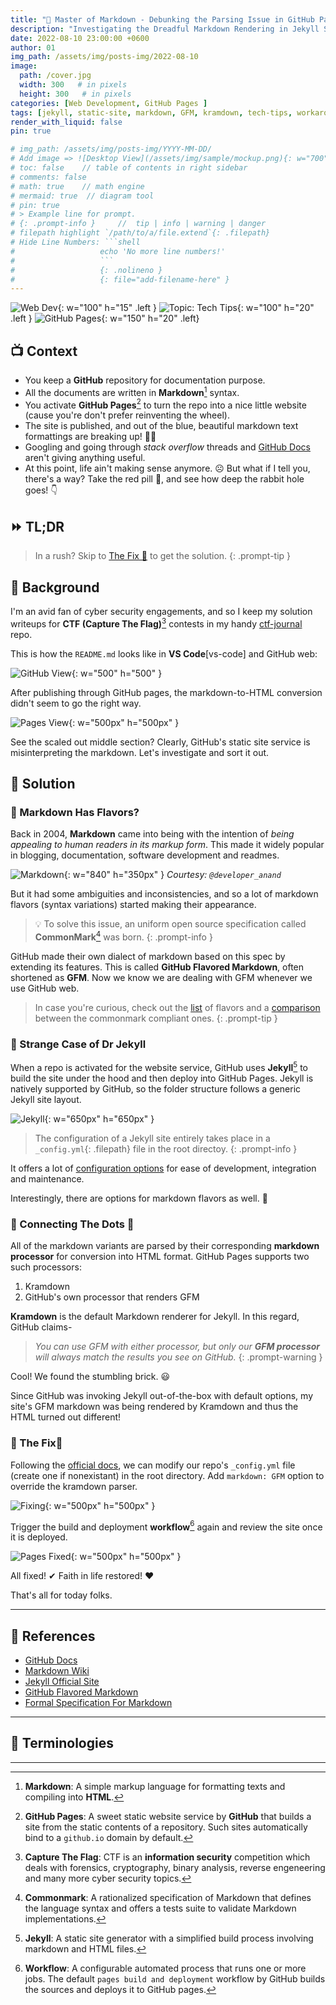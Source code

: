 ```yaml
---
title: "🎯 Master of Markdown - Debunking the Parsing Issue in GitHub Pages"
description: "Investigating the Dreadful Markdown Rendering in Jekyll Sites"
date: 2022-08-10 23:00:00 +0600
author: 01
img_path: /assets/img/posts-img/2022-08-10
image:
  path: /cover.jpg
  width: 300   # in pixels
  height: 300   # in pixels 
categories: [Web Development, GitHub Pages ]
tags: [jekyll, static-site, markdown, GFM, kramdown, tech-tips, workaround]  
render_with_liquid: false
pin: true

# img_path: /assets/img/posts-img/YYYY-MM-DD/
# Add image => ![Desktop View](/assets/img/sample/mockup.png){: w="700" h="400" }
# toc: false    // table of contents in right sidebar
# comments: false
# math: true    // math engine
# mermaid: true  // diagram tool
# pin: true
# > Example line for prompt.
# {: .prompt-info }     //  tip | info | warning | danger
# filepath highlight `/path/to/a/file.extend`{: .filepath}
# Hide Line Numbers: ```shell
#                   echo 'No more line numbers!'
#                   ```
#                   {: .nolineno }
#                   {: file="add-filename-here" }
---
```


![Web Dev](https://img.shields.io/badge/Domain-Web%20Dev-blue.svg){: w="100" h="15" .left }
![Topic: Tech Tips](https://img.shields.io/badge/Category-Tech%20Tips-green.svg){: w="100" h="20" .left }
![GitHub Pages](https://img.shields.io/badge/Environment-GitHub%20Pages-darkgreen.svg){: w="150" h="20" .left}
<br>

## 📺 Context
 
* You keep a **GitHub** repository for documentation purpose.
* All the documents are written in **Markdown**[^markdown] syntax.
* You activate **GitHub Pages**[^github-pages] to turn the repo into a nice little website (cause you're don't prefer reinventing the wheel).
* The site is published, and out of the blue, beautiful markdown text formattings are breaking up! 🤦‍♂️  
* Googling and going through _stack overflow_ threads and [GitHub Docs](https://docs.github.com/) aren't giving anything useful. 
* At this point, life ain't making sense anymore. ☹ But what if I tell you, there's a way? Take the red pill 💊, and see how deep the rabbit hole goes! 👇 

## ⏩ TL;DR

> In a rush? Skip to [The Fix 🔨](#-the-fix) to get the solution.
{: .prompt-tip } 

## 🍦 Background

I'm an avid fan of cyber security engagements, and so I keep my solution writeups for **CTF (Capture The Flag)**[^capture-the-flag] contests in my handy [ctf-journal](https://github.com/bijoy26/ctf-journal) repo.

This is how the `README.md` looks like in **VS Code**[vs-code] and GitHub web:
 
![GitHub View](gh-view.png){: w="500" h="500" }

After publishing through GitHub pages, the markdown-to-HTML conversion didn't seem to go the right way.

![Pages View](pages-view.png){: w="500px" h="500px" }

See the scaled out middle section? Clearly, GitHub's static site service is misinterpreting the markdown. Let's investigate and sort it out.

## 🔎 Solution

### **📌 Markdown Has Flavors?**

Back in 2004, **Markdown** came into being  with the intention of _being appealing to human readers in its markup form_. This made it widely popular in blogging, documentation, software development and readmes.

![Markdown](mark.png){: w="840" h="350px" }
_Courtesy: `@developer_anand`_

But it had some ambiguities and inconsistencies, and so a lot of markdown flavors (syntax variations) started making their appearance. 

> 💡 To solve this issue, an uniform open source specification called **CommonMark**[^commonmark] was born. 
{: .prompt-info } 

GitHub made their own dialect of markdown based on this spec by extending its features. This is called **GitHub Flavored Markdown**, often shortened as **GFM**. Now we know we are dealing with GFM whenever we use GitHub web.

> In case you're curious, check out the [list](https://github.com/commonmark/commonmark-spec/wiki/markdown-flavors) of flavors and a [comparison](https://gist.github.com/vimtaai/99f8c89e7d3d02a362117284684baa0f) between the commonmark compliant ones.
{: .prompt-tip } 

### **📌 Strange Case of Dr Jekyll**

When a repo is activated for the website service, GitHub uses **Jekyll**[^jekyll] to build the site under the hood and then deploy into GitHub Pages. Jekyll is natively supported by GitHub, so the folder structure follows a generic Jekyll site layout.

![Jekyll](jekyll.png){: w="650px" h="650px" }

> The configuration of a Jekyll site entirely takes place in a `_config.yml`{: .filepath} file in the root directoy. 
{: .prompt-info } 

It offers a lot of [configuration options](https://jekyllrb.com/docs/configuration/options/) for ease of development, integration and maintenance. 

Interestingly, there are options for markdown flavors as well. 🤔

### **📌 Connecting The Dots 🧵** 

All of the markdown variants are parsed by their corresponding  **markdown processor** for conversion into HTML format. GitHub Pages supports two such processors: 
1. Kramdown  
2. GitHub's own processor that renders GFM

**Kramdown** is the default Markdown renderer for Jekyll.
In this regard, GitHub claims-
> _You can use GFM with either processor, but only our **GFM processor** will always match the results you see on GitHub._
{: .prompt-warning }

Cool! We found the stumbling brick. 😃 

Since GitHub was invoking Jekyll out-of-the-box with default options, my site's GFM markdown was being rendered by Kramdown and thus the HTML turned out different!

 
### **📌 The Fix🔨** 

Following the [official docs](https://docs.github.com/en/pages/setting-up-a-github-pages-site-with-jekyll/setting-a-markdown-processor-for-your-github-pages-site-using-jekyll), we can modify our repo's `_config.yml` file (create one if nonexistant) in the root directory. Add `markdown: GFM` option to override the kramdown parser.

![Fixing](fix.png){: w="500px" h="500px" }

Trigger the build and deployment **workflow**[^workflow] again and review the site once it is deployed.
 

![Pages Fixed](pages-fix.png){: w="500px" h="500px" }

All fixed! ✔ Faith in life restored! ❤

That's all for today folks.

---

## 📝 References  

- [GitHub Docs](https://docs.github.com/en/pages/setting-up-a-github-pages-site-with-jekyll/setting-a-markdown-processor-for-your-github-pages-site-using-jekyll) 
- [Markdown Wiki](https://en.wikipedia.org/wiki/Markdown#:~:text=10%20External%20links-,History,the%20true%20structured%20text%20format%E2%80%9D.)
- [Jekyll Official Site](https://jekyllrb.com/)
- [GitHub Flavored Markdown](https://github.github.com/gfm/#what-is-github-flavored-markdown-)
- [Formal Specification For Markdown](https://www.smashingmagazine.com/2020/12/commonmark-formal-specification-markdown/)

---

## 🧲 Terminologies

[^markdown]: **Markdown**: A simple markup language for formatting texts and compiling into **HTML**.

[^github-pages]: **GitHub Pages**: A sweet static website service by **GitHub** that builds a site from the static contents of a repository. Such sites automatically bind to a `github.io` domain by default.


[^capture-the-flag]: **Capture The Flag**: CTF is an **information security** competition which deals with forensics, cryptography, binary analysis, reverse engeneering and many more cyber security topics.

[^vs-code]: **VS Code**: Visual Studio Code is a code editor by **Microsoft** for building and debugging modern web and cloud applications.

[^jekyll]: **Jekyll**: A static site generator with a simplified build process involving markdown and HTML files.

[^commonmark]: **Commonmark**: A rationalized specification of Markdown that defines the language syntax and offers a tests suite to validate Markdown implementations.

[^workflow]: **Workflow**: A configurable automated process that runs one or more jobs. The default `pages build and deployment` workflow by GitHub builds the sources and deploys it to GitHub pages. 

---

